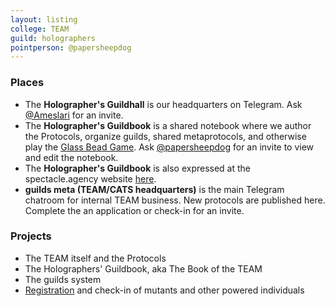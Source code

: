 ```yaml
---
layout: listing
college: TEAM
guild: holographers
pointperson: @papersheepdog
---
```

### Places
* The **Holographer's Guildhall** is our headquarters on Telegram. Ask [@Ameslari](http://telegram.me/Ameslari) for an invite.
* The **Holographer's Guildbook** is a shared notebook where we author the Protocols, organize guilds, shared metaprotocols, and otherwise play the [Glass Bead Game](https://en.wikipedia.org/wiki/The_Glass_Bead_Game). Ask [@papersheepdog](http://telegram.me/papersheepdog) for an invite to view and edit the notebook.
* The **Holographer's Guildbook** is also expressed at the spectacle.agency website [here](http://spectacle.agency/pages/view/139/holographers-guildbook-wiki-home).
* **guilds meta (TEAM/CATS headquarters)** is the main Telegram chatroom for internal TEAM business. New protocols are published here. Complete the an application or check-in for an invite.

### Projects

* The TEAM itself and the Protocols
* The Holographers' Guildbook, aka The Book of the TEAM
* The guilds system
* [Registration](https://docs.google.com/spreadsheets/d/1n-11rq0U9fy_ZcgT8phR7BY0uB647LbcPgucj9aiX-M/edit?usp=sharing) and check-in of mutants and other powered individuals
